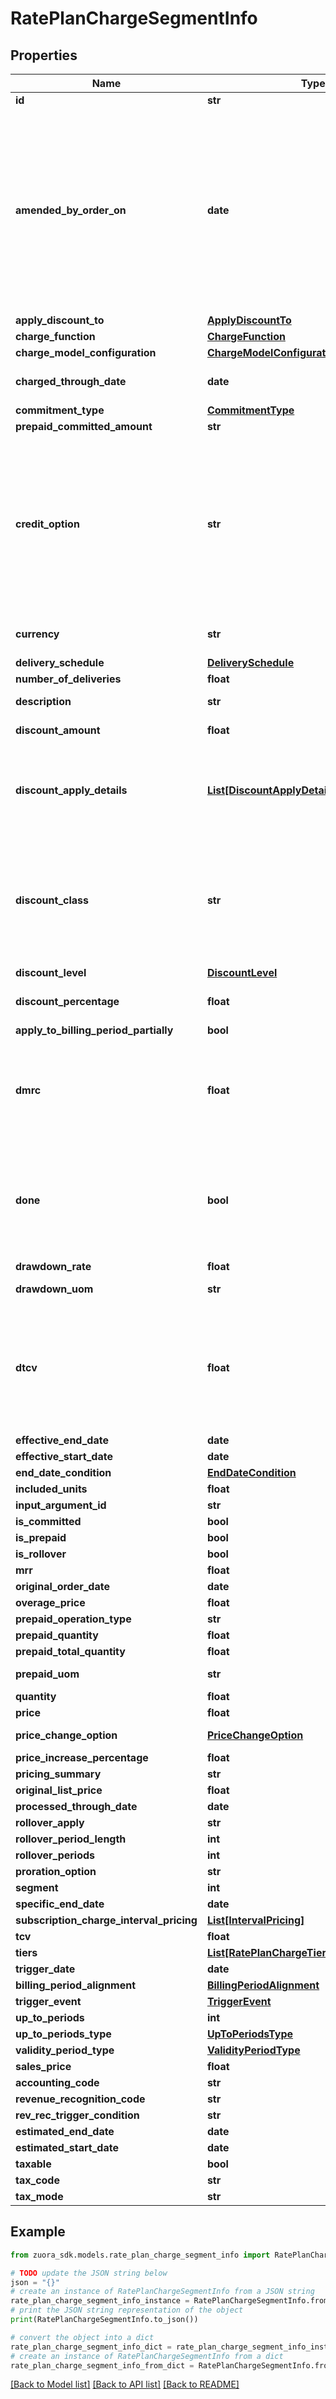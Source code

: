 # RatePlanChargeSegmentInfo


## Properties

Name | Type | Description | Notes
------------ | ------------- | ------------- | -------------
**id** | **str** |  | [optional] 
**amended_by_order_on** | **date** | The date when the rate plan charge is amended through an order or amendment. This field is to standardize the booking date information to increase audit ability and traceability of data between Zuora Billing and Zuora Revenue. It is mapped as the booking date for a sale order line in Zuora Revenue.  | [optional] 
**apply_discount_to** | [**ApplyDiscountTo**](ApplyDiscountTo.md) |  | [optional] 
**charge_function** | [**ChargeFunction**](ChargeFunction.md) |  | [optional] 
**charge_model_configuration** | [**ChargeModelConfigurationForSubscription**](ChargeModelConfigurationForSubscription.md) |  | [optional] 
**charged_through_date** | **date** | The date through which a customer has been billed for the charge.  | [optional] 
**commitment_type** | [**CommitmentType**](CommitmentType.md) |  | [optional] 
**prepaid_committed_amount** | **str** |  | [optional] 
**credit_option** | **str** | **Note**: This field is only available if you have the [Prepaid with Drawdown](https://knowledgecenter.zuora.com/Billing/Billing_and_Payments/J_Billing_Operations/Prepaid_with_Drawdown) feature enabled.  To use this field, you must set the &#x60;X-Zuora-WSDL-Version&#x60; request header to 114 or higher. Otherwise, an error occurs.  The way to calculate credit. See [Credit Option](https://knowledgecenter.zuora.com/Billing/Billing_and_Payments/J_Billing_Operations/Prepaid_with_Drawdown/Create_prepayment_charge#Credit_Option) for more information.  | [optional] 
**currency** | **str** | Currency used by the account. For example, &#x60;USD&#x60; or &#x60;EUR&#x60;. | [optional] 
**delivery_schedule** | [**DeliverySchedule**](DeliverySchedule.md) |  | [optional] 
**number_of_deliveries** | **float** |  | [optional] 
**description** | **str** | Description of the rate plan charge. | [optional] 
**discount_amount** | **float** | The amount of the discount. | [optional] 
**discount_apply_details** | [**List[DiscountApplyDetail]**](DiscountApplyDetail.md) | Container for the application details about a discount rate plan charge.   Only discount rate plan charges have values in this field.  | [optional] 
**discount_class** | **str** | The class that the discount belongs to. The discount class defines the order in which discount rate plan charges are applied.  For more information, see [Manage Discount Classes](https://knowledgecenter.zuora.com/BC_Subscription_Management/Product_Catalog/B_Charge_Models/Manage_Discount_Classes).  | [optional] 
**discount_level** | [**DiscountLevel**](DiscountLevel.md) |  | [optional] 
**discount_percentage** | **float** | The amount of the discount as a percentage.  | [optional] 
**apply_to_billing_period_partially** | **bool** |  | [optional] 
**dmrc** | **float** | The change (delta) of monthly recurring charge exists when the change in monthly recurring revenue caused by an amendment or a new subscription.  | [optional] 
**done** | **bool** | A value of &#x60;true&#x60; indicates that an invoice for a charge segment has been completed. A value of &#x60;false&#x60; indicates that an invoice has not been completed for the charge segment.  | [optional] 
**drawdown_rate** | **float** |  | [optional] 
**drawdown_uom** | **str** | Specifies the units to measure usage. | [optional] 
**dtcv** | **float** | After an amendment or an AutomatedPriceChange event, &#x60;dtcv&#x60; displays the change (delta) for the total contract value (TCV) amount for this charge, compared with its previous value with recurring charge types.  | [optional] 
**effective_end_date** | **date** |  | [optional] 
**effective_start_date** | **date** |  | [optional] 
**end_date_condition** | [**EndDateCondition**](EndDateCondition.md) |  | [optional] 
**included_units** | **float** |  | [optional] 
**input_argument_id** | **str** |  | [optional] 
**is_committed** | **bool** |  | [optional] 
**is_prepaid** | **bool** |  | [optional] 
**is_rollover** | **bool** |  | [optional] 
**mrr** | **float** |  | [optional] 
**original_order_date** | **date** |  | [optional] 
**overage_price** | **float** |  | [optional] 
**prepaid_operation_type** | **str** |  | [optional] 
**prepaid_quantity** | **float** |  | [optional] 
**prepaid_total_quantity** | **float** |  | [optional] 
**prepaid_uom** | **str** | Specifies the units to measure usage. | [optional] 
**quantity** | **float** |  | [optional] 
**price** | **float** |  | [optional] 
**price_change_option** | [**PriceChangeOption**](PriceChangeOption.md) |  | [optional] [default to PriceChangeOption.NOCHANGE]
**price_increase_percentage** | **float** |  | [optional] 
**pricing_summary** | **str** |  | [optional] 
**original_list_price** | **float** |  | [optional] 
**processed_through_date** | **date** |  | [optional] 
**rollover_apply** | **str** |  | [optional] 
**rollover_period_length** | **int** |  | [optional] 
**rollover_periods** | **int** |  | [optional] 
**proration_option** | **str** |  | [optional] 
**segment** | **int** |  | [optional] 
**specific_end_date** | **date** |  | [optional] 
**subscription_charge_interval_pricing** | [**List[IntervalPricing]**](IntervalPricing.md) |  | [optional] 
**tcv** | **float** |  | [optional] 
**tiers** | [**List[RatePlanChargeTier]**](RatePlanChargeTier.md) |  | [optional] 
**trigger_date** | **date** |  | [optional] 
**billing_period_alignment** | [**BillingPeriodAlignment**](BillingPeriodAlignment.md) |  | [optional] 
**trigger_event** | [**TriggerEvent**](TriggerEvent.md) |  | [optional] 
**up_to_periods** | **int** |  | [optional] 
**up_to_periods_type** | [**UpToPeriodsType**](UpToPeriodsType.md) |  | [optional] 
**validity_period_type** | [**ValidityPeriodType**](ValidityPeriodType.md) |  | [optional] 
**sales_price** | **float** |  | [optional] 
**accounting_code** | **str** |  | [optional] 
**revenue_recognition_code** | **str** |  | [optional] 
**rev_rec_trigger_condition** | **str** |  | [optional] 
**estimated_end_date** | **date** |  | [optional] 
**estimated_start_date** | **date** |  | [optional] 
**taxable** | **bool** |  | [optional] 
**tax_code** | **str** |  | [optional] 
**tax_mode** | **str** |  | [optional] 

## Example

```python
from zuora_sdk.models.rate_plan_charge_segment_info import RatePlanChargeSegmentInfo

# TODO update the JSON string below
json = "{}"
# create an instance of RatePlanChargeSegmentInfo from a JSON string
rate_plan_charge_segment_info_instance = RatePlanChargeSegmentInfo.from_json(json)
# print the JSON string representation of the object
print(RatePlanChargeSegmentInfo.to_json())

# convert the object into a dict
rate_plan_charge_segment_info_dict = rate_plan_charge_segment_info_instance.to_dict()
# create an instance of RatePlanChargeSegmentInfo from a dict
rate_plan_charge_segment_info_from_dict = RatePlanChargeSegmentInfo.from_dict(rate_plan_charge_segment_info_dict)
```
[[Back to Model list]](../README.md#documentation-for-models) [[Back to API list]](../README.md#documentation-for-api-endpoints) [[Back to README]](../README.md)


